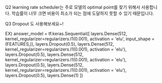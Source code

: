 
Q2 learning rate scheduler는 주로 모델의 optimal point를 찾기 위해서 사용합니다. 학습률이 너무 크면 비용이 최소가 되는 점에 도달하지 못할 수 있기 때문입니다. 

Q3 Dropout 도 사용해보세요~! 

EX) 
answer_model = tf.keras.Sequential([
    layers.Dense(512, kernel_regularizer=regularizers.l1(0.001),
                 activation = 'elu', input_shape = (FEATURES,)),
    layers.Dropout(0.5),
    layers.Dense(512, kernel_regularizer=regularizers.l1(0.001),
                 activation = 'elu'),
    layers.Dropout(0.5),
    layers.Dense(512, kernel_regularizer=regularizers.l1(0.001),
                 activation = 'elu'),
    layers.Dropout(0.5),
    layers.Dense(512, kernel_regularizer=regularizers.l1(0.001),
                 activation = 'elu'),
    layers.Dropout(0.5),
    layers.Dense(1)
])
